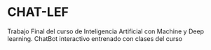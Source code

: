 # CHAT-LEF
Trabajo Final del curso de Inteligencia Artificial con Machine y Deep learning. ChatBot interactivo entrenado con clases del curso
